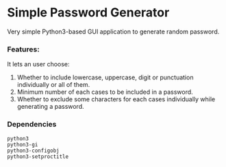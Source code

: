 # Simple Password Generator
Very simple Python3-based GUI application to generate random password.

### Features:

It lets an user choose:
1. Whether to include lowercase, uppercase, digit or punctuation individually or all of them.
2. Minimum number of each cases to be included in a password.
3. Whether to exclude some characters for each cases individually while generating a password.

### Dependencies
```
python3
python3-gi
python3-configobj
python3-setproctitle
```